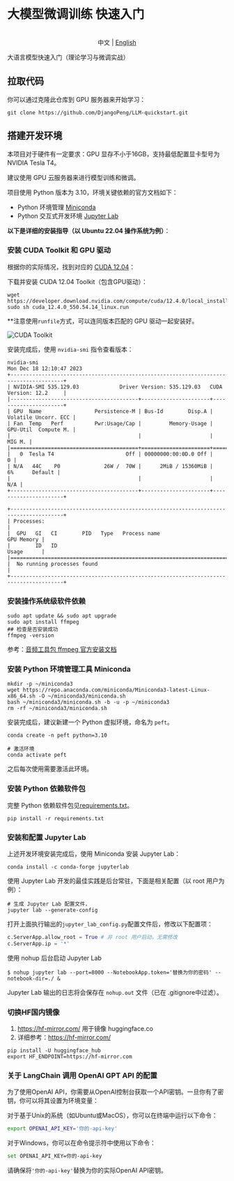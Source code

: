 # 大模型微调训练 快速入门

<p align="center">
    <br> 中文 | <a href="README-en.md">English</a>
</p>


大语言模型快速入门（理论学习与微调实战）

## 拉取代码

你可以通过克隆此仓库到 GPU 服务器来开始学习：

```shell
git clone https://github.com/DjangoPeng/LLM-quickstart.git
```

## 搭建开发环境

本项目对于硬件有一定要求：GPU 显存不小于16GB，支持最低配置显卡型号为 NVIDIA Tesla T4。

建议使用 GPU 云服务器来进行模型训练和微调。

项目使用 Python 版本为 3.10，环境关键依赖的官方文档如下：

- Python 环境管理 [Miniconda](https://docs.conda.io/projects/miniconda/en/latest/)
- Python 交互式开发环境 [Jupyter Lab](https://jupyterlab.readthedocs.io/en/stable/getting_started/installation.html)


**以下是详细的安装指导（以 Ubuntu 22.04 操作系统为例）**：

### 安装 CUDA Toolkit 和 GPU 驱动

根据你的实际情况，找到对应的 [CUDA 12.04](https://developer.nvidia.com/cuda-downloads?target_os=Linux&target_arch=x86_64&Distribution=Ubuntu&target_version=22.04&target_type=runfile_local)：

下载并安装 CUDA 12.04 Toolkit（包含GPU驱动）：

```shell
wget https://developer.download.nvidia.com/compute/cuda/12.4.0/local_installers/cuda_12.4.0_550.54.14_linux.run
sudo sh cuda_12.4.0_550.54.14_linux.run
```

**注意使用`runfile`方式，可以连同版本匹配的 GPU 驱动一起安装好。

![CUDA Toolkit](docs/cuda_installation.png)

安装完成后，使用 `nvidia-smi` 指令查看版本：

```shell
nvidia-smi          
Mon Dec 18 12:10:47 2023       
+---------------------------------------------------------------------------------------+
| NVIDIA-SMI 535.129.03             Driver Version: 535.129.03   CUDA Version: 12.2     |
|-----------------------------------------+----------------------+----------------------+
| GPU  Name                 Persistence-M | Bus-Id        Disp.A | Volatile Uncorr. ECC |
| Fan  Temp   Perf          Pwr:Usage/Cap |         Memory-Usage | GPU-Util  Compute M. |
|                                         |                      |               MIG M. |
|=========================================+======================+======================|
|   0  Tesla T4                       Off | 00000000:00:0D.0 Off |                    0 |
| N/A   44C    P0              26W /  70W |      2MiB / 15360MiB |      6%      Default |
|                                         |                      |                  N/A |
+-----------------------------------------+----------------------+----------------------+
                                                                                         
+---------------------------------------------------------------------------------------+
| Processes:                                                                            |
|  GPU   GI   CI        PID   Type   Process name                            GPU Memory |
|        ID   ID                                                             Usage      |
|=======================================================================================|
|  No running processes found                                                           |
+---------------------------------------------------------------------------------------+
```

### 安装操作系统级软件依赖

```shell
sudo apt update && sudo apt upgrade
sudo apt install ffmpeg
## 检查是否安装成功
ffmpeg -version
```

参考：[音频工具包 ffmpeg 官方安装文档](https://phoenixnap.com/kb/install-ffmpeg-ubuntu)


### 安装 Python 环境管理工具 Miniconda

```shell
mkdir -p ~/miniconda3
wget https://repo.anaconda.com/miniconda/Miniconda3-latest-Linux-x86_64.sh -O ~/miniconda3/miniconda.sh
bash ~/miniconda3/miniconda.sh -b -u -p ~/miniconda3
rm -rf ~/miniconda3/miniconda.sh
```

安装完成后，建议新建一个 Python 虚拟环境，命名为 `peft`。

```shell
conda create -n peft python=3.10

# 激活环境
conda activate peft 
```

之后每次使用需要激活此环境。


### 安装 Python 依赖软件包

完整 Python 依赖软件包见[requirements.txt](requirements.txt)。

```shell
pip install -r requirements.txt
```


### 安装和配置 Jupyter Lab

上述开发环境安装完成后，使用 Miniconda 安装 Jupyter Lab：

```shell
conda install -c conda-forge jupyterlab
```

使用 Jupyter Lab 开发的最佳实践是后台常驻，下面是相关配置（以 root 用户为例）：

```shell
# 生成 Jupyter Lab 配置文件，
jupyter lab --generate-config
```

打开上面执行输出的`jupyter_lab_config.py`配置文件后，修改以下配置项：

```python
c.ServerApp.allow_root = True # 非 root 用户启动，无需修改
c.ServerApp.ip = '*'
```

使用 nohup 后台启动 Jupyter Lab
```shell
$ nohup jupyter lab --port=8000 --NotebookApp.token='替换为你的密码' --notebook-dir=./ &
```

Jupyter Lab 输出的日志将会保存在 `nohup.out` 文件（已在 .gitignore中过滤）。

###  切换HF国内镜像
1. https://hf-mirror.com/ 用于镜像 huggingface.co
2. 详细参考：https://hf-mirror.com/

```shell
pip install -U huggingface_hub
export HF_ENDPOINT=https://hf-mirror.com
```

### 关于 LangChain 调用 OpenAI GPT API 的配置

为了使用OpenAI API，你需要从OpenAI控制台获取一个API密钥。一旦你有了密钥，你可以将其设置为环境变量：

对于基于Unix的系统（如Ubuntu或MacOS），你可以在终端中运行以下命令：

```bash
export OPENAI_API_KEY='你的-api-key'
```

对于Windows，你可以在命令提示符中使用以下命令：

```bash
set OPENAI_API_KEY=你的-api-key
```

请确保将`'你的-api-key'`替换为你的实际OpenAI API密钥。
